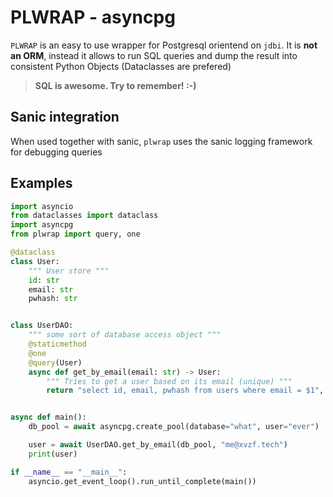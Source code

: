 # PLWRAP - asyncpg

`PLWRAP` is an easy to use wrapper for Postgresql orientend on `jdbi`. It is **not an ORM**, instead it allows to run SQL queries and dump the result into consistent Python Objects (Dataclasses are prefered)

> **SQL is awesome. Try to remember! :-)**

## Sanic integration
When used together with sanic, `plwrap` uses the sanic logging framework for debugging queries


## Examples
```python
import asyncio
from dataclasses import dataclass
import asyncpg
from plwrap import query, one

@dataclass
class User:
    """ User store """
    id: str
    email: str
    pwhash: str


class UserDAO:
    """ some sort of database access object """
    @staticmethod
    @one
    @query(User)
    async def get_by_email(email: str) -> User:
        """ Tries to get a user based on its email (unique) """
        return "select id, email, pwhash from users where email = $1", email


async def main():
    db_pool = await asyncpg.create_pool(database="what", user="ever")

    user = await UserDAO.get_by_email(db_pool, "me@xvzf.tech")
    print(user)

if __name__ == "__main__":
    asyncio.get_event_loop().run_until_complete(main())
```